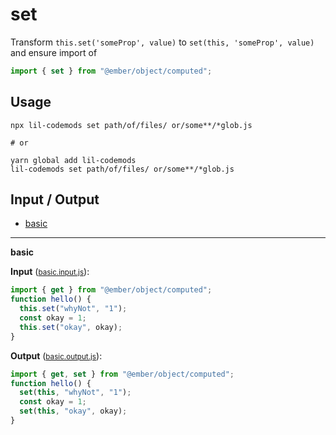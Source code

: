 # set

Transform `this.set('someProp', value)` to `set(this, 'someProp', value)` and ensure import of 
```js 
import { set } from "@ember/object/computed";
```

## Usage

```
npx lil-codemods set path/of/files/ or/some**/*glob.js

# or

yarn global add lil-codemods
lil-codemods set path/of/files/ or/some**/*glob.js
```

## Input / Output

<!--FIXTURES_TOC_START-->
* [basic](#basic)
<!--FIXTURES_TOC_END-->

<!--FIXTURES_CONTENT_START-->
---
<a id="basic">**basic**</a>

**Input** (<small>[basic.input.js](transforms/set/__testfixtures__/basic.input.js)</small>):
```js
import { get } from "@ember/object/computed";
function hello() {
  this.set("whyNot", "1");
  const okay = 1;
  this.set("okay", okay);
}

```

**Output** (<small>[basic.output.js](transforms/set/__testfixtures__/basic.output.js)</small>):
```js
import { get, set } from "@ember/object/computed";
function hello() {
  set(this, "whyNot", "1");
  const okay = 1;
  set(this, "okay", okay);
}

```
<!--FIXTURES_CONTENT_END-->